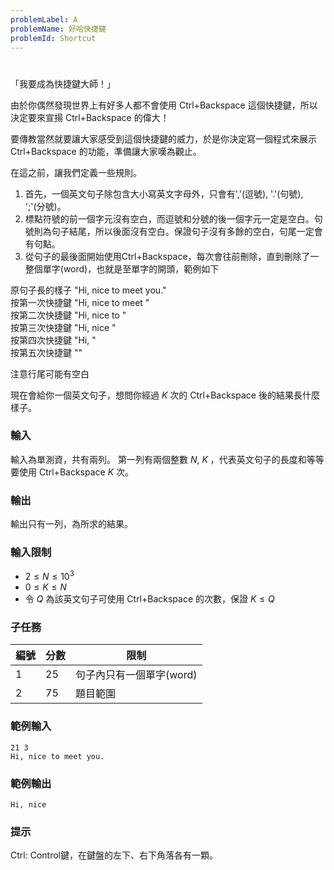 ```yaml
---
problemLabel: A
problemName: 好哈快捷鍵
problemId: Shortcut
---
```


#

「我要成為快捷鍵大師！」

由於你偶然發現世界上有好多人都不會使用 Ctrl+Backspace 這個快捷鍵，所以決定要來宣揚 Ctrl+Backspace 的偉大！

要傳教當然就要讓大家感受到這個快捷鍵的威力，於是你決定寫一個程式來展示 Ctrl+Backspace 的功能，準備讓大家嘆為觀止。

在這之前，讓我們定義一些規則。

1. 首先，一個英文句子除包含大小寫英文字母外，只會有','(逗號), '.'(句號), ';'(分號)。
2. 標點符號的前一個字元沒有空白，而逗號和分號的後一個字元一定是空白。句號則為句子結尾，所以後面沒有空白。保證句子沒有多餘的空白，句尾一定會有句點。
3. 從句子的最後面開始使用Ctrl+Backspace，每次會往前刪除，直到刪除了一整個單字(word)，也就是至單字的開頭，範例如下

原句子長的樣子 "Hi, nice to meet you."  
按第一次快捷鍵 "Hi, nice to meet "  
按第二次快捷鍵 "Hi, nice to "  
按第三次快捷鍵 "Hi, nice "  
按第四次快捷鍵 "Hi, "  
按第五次快捷鍵 ""

注意行尾可能有空白

現在會給你一個英文句子，想問你經過 $K$ 次的 Ctrl+Backspace 後的結果長什麼樣子。

### 輸入
輸入為單測資，共有兩列。
第一列有兩個整數 $N$, $K$ ，代表英文句子的長度和等等要使用 Ctrl+Backspace $K$ 次。
### 輸出
輸出只有一列，為所求的結果。
### 輸入限制
 - $2 \leq N \leq 10^3$
 - $0 \leq K \leq N$
 - 令 $Q$ 為該英文句子可使用 Ctrl+Backspace 的次數，保證 $K \leq Q$
### 子任務
|編號| 分數 | 限制 |
|---| -------- | -------- |
|1|25|句子內只有一個單字(word)|
|2|75|題目範圍|
### 範例輸入
```
21 3
Hi, nice to meet you.
```
### 範例輸出
```
Hi, nice 
```
### 提示
Ctrl: Control鍵，在鍵盤的左下、右下角落各有一顆。
